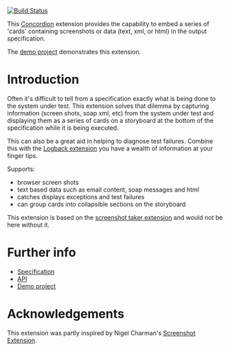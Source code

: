 [![Build Status](https://travis-ci.org/concordion/concordion-storyboard-extension.svg?branch=master)](https://travis-ci.org/concordion/concordion-storyboard-extension)

This [Concordion](http://www.concordion.org) extension provides the capability to embed a series of 'cards' containing screenshots or data (text, xml, or html) in the output specification.

The [demo project](http://github.com/concordion/concordion-storyboard-extension-demo) demonstrates this extension.

# Introduction

Often it's difficult to tell from a specification exactly what is being done to the system under test.  This extension solves that dilemma by capturing information (screen shots, soap xml, etc) from the system under test and displaying them as a series of cards on a storyboard at the bottom of the specification while it is being executed.

This can also be a great aid in helping to diagnose test failures.  Combine this with the [Logback extension](http://github.com/concordion/concordion-logback-extension) you have a wealth of information at your finger tips.


Supports:
* browser screen shots
* text based data such as email content, soap messages and html
* catches displays exceptions and test failures 
* can group cards into collapsible sections on the storyboard 

This extension is based on the [screenshot taker extension](http://github.com/concordion/concordion-screenshot-extension) and would not be here without it.

# Further info

* [Specification](http://concordion.github.io/concordion-storyboard-extension/spec/spec/concordion/ext/storyboard/Storyboard.html)
* [API](http://concordion.github.io/concordion-storyboard-extension/api/index.html)
* [Demo project](http://github.com/concordion/concordion-storyboard-extension-demo)

# Acknowledgements

This extension was partly inspired by Nigel Charman's [Screenshot Extension](https://github.com/concordion/concordion-screenshot-extension).
